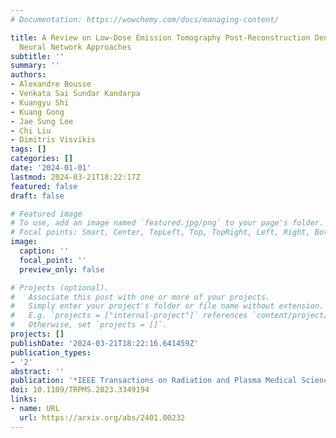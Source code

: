 ```yaml
---
# Documentation: https://wowchemy.com/docs/managing-content/

title: A Review on Low-Dose Emission Tomography Post-Reconstruction Denoising With
  Neural Network Approaches
subtitle: ''
summary: ''
authors:
- Alexandre Bousse
- Venkata Sai Sundar Kandarpa
- Kuangyu Shi
- Kuang Gong
- Jae Sung Lee
- Chi Liu
- Dimitris Visvikis
tags: []
categories: []
date: '2024-01-01'
lastmod: 2024-03-21T18:22:17Z
featured: false
draft: false

# Featured image
# To use, add an image named `featured.jpg/png` to your page's folder.
# Focal points: Smart, Center, TopLeft, Top, TopRight, Left, Right, BottomLeft, Bottom, BottomRight.
image:
  caption: ''
  focal_point: ''
  preview_only: false

# Projects (optional).
#   Associate this post with one or more of your projects.
#   Simply enter your project's folder or file name without extension.
#   E.g. `projects = ["internal-project"]` references `content/project/deep-learning/index.md`.
#   Otherwise, set `projects = []`.
projects: []
publishDate: '2024-03-21T18:22:16.641459Z'
publication_types:
- '2'
abstract: ''
publication: '*IEEE Transactions on Radiation and Plasma Medical Sciences*'
doi: 10.1109/TRPMS.2023.3349194
links:
- name: URL
  url: https://arxiv.org/abs/2401.00232
---
```

